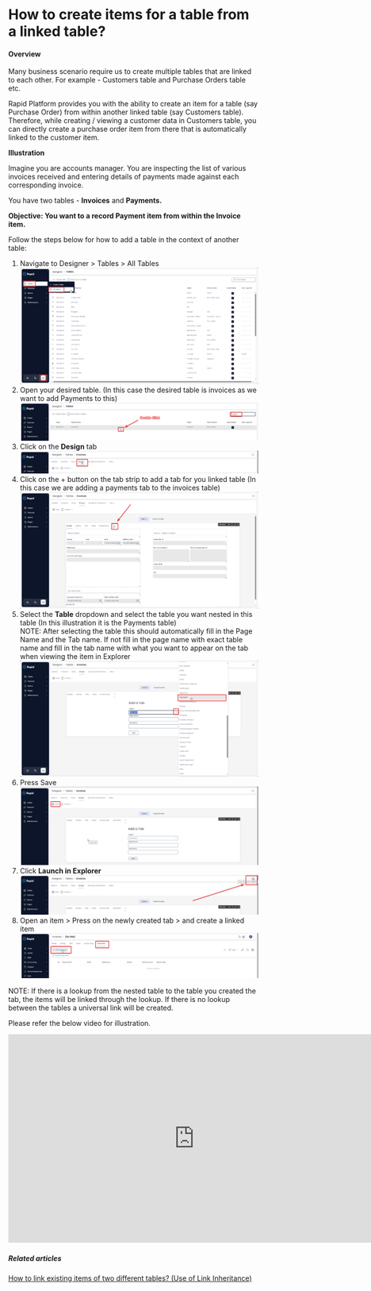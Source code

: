 # How to create items for a table from a linked table?

#### Overview

Many business scenario require us to create multiple tables that are linked to each other. For example - Customers table and Purchase Orders table etc.

Rapid Platform provides you with the ability to create an item for a table (say Purchase Order) from within another linked table (say Customers table). Therefore, while creating / viewing a customer data in Customers table, you can directly create a purchase order item from there that is automatically linked to the customer item.

**Illustration**

Imagine you are accounts manager. You are inspecting the list of various invoices received and entering details of payments made against each corresponding invoice.

You have two tables - **Invoices** and **Payments.**

**Objective: You want to a record Payment item from within the Invoice item.**

Follow the steps below for how to add a table in the context of another table:

1. Navigate to Designer &gt; Tables &gt; All Tables  
    ![image-1702254881217.png](./../Global-Images/downloaded_image_1705285628521.png)
2. Open your desired table. (In this case the desired table is invoices as we want to add Payments to this)  
    ![image-1702254926859.png](./../Global-Images/downloaded_image_1705285629533.png)
3. Click on the **Design** tab  
    ![image-1702339447280.png](./downloaded_image_1705285630545.png)
4. Click on the + button on the tab strip to add a tab for you linked table (In this case we are adding a payments tab to the invoices table)  
    ![image-1702339505429.png](./downloaded_image_1705285631561.png)
5. Select the **Table** dropdown and select the table you want nested in this table (In this illustration it is the Payments table)  
    NOTE: After selecting the table this should automatically fill in the Page Name and the Tab name. If not fill in the page name with exact table name and fill in the tab name with what you want to appear on the tab when viewing the item in Explorer  
    ![image-1702339600192.png](./downloaded_image_1705285632574.png)
6. Press Save  
    ![image-1702339807859.png](./downloaded_image_1705285633593.png)
7. Click ****Launch in Explorer**** ![image-1702339843053.png](./downloaded_image_1705285634605.png)
8. Open an item &gt; Press on the newly created tab &gt; and create a linked item  
    ![image-1702339938343.png](./downloaded_image_1705285635618.png)

NOTE: If there is a lookup from the nested table to the table you created the tab, the items will be linked through the lookup. If there is no lookup between the tables a universal link will be created.

Please refer the below video for illustration.

<iframe allowfullscreen="allowfullscreen" frameborder="0" height="420" src="https://www.youtube.com/embed/7H9LDBt9UvI?si=s1RBkFDKkpvwdrKy" title="YouTube video player" width="750"></iframe>

##### **Related articles**

[How to link existing items of two different tables? (Use of Link Inheritance)](https://docs.rapidplatform.com/books/experiences/page/how-to-setup-link-inheritance "How to setup Link Inheritance?")
